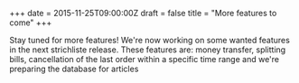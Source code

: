 +++
date = 2015-11-25T09:00:00Z
draft = false
title = "More features to come"
+++

Stay tuned for more features! We're now working on some wanted features in the next strichliste release.
These features are: money transfer, splitting bills, cancellation of the last order within a specific time range and we're preparing the database for articles
